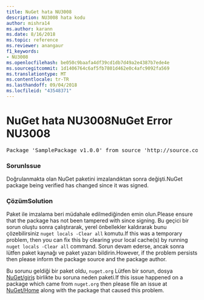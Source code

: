 ```yaml
---
title: NuGet hata NU3008
description: NU3008 hata kodu
author: mishra14
ms.author: karann
ms.date: 8/16/2018
ms.topic: reference
ms.reviewer: anangaur
f1_keywords:
- NU3008
ms.openlocfilehash: be050c9baafa4df39cd1db7d49a2e4387b7ede4e
ms.sourcegitcommit: 1d1406764c6af5fb7801d462e0c4afc9092fa569
ms.translationtype: MT
ms.contentlocale: tr-TR
ms.lasthandoff: 09/04/2018
ms.locfileid: "43548371"
---
```

# <a name="nuget-error-nu3008"></a><span data-ttu-id="582a5-103">NuGet hata NU3008</span><span class="sxs-lookup"><span data-stu-id="582a5-103">NuGet Error NU3008</span></span>

<pre>Package 'SamplePackage v1.0.0' from source 'http://source.com/index.json': The package integrity check failed.</pre>

### <a name="issue"></a><span data-ttu-id="582a5-104">Sorun</span><span class="sxs-lookup"><span data-stu-id="582a5-104">Issue</span></span>

<span data-ttu-id="582a5-105">Doğrulanmakta olan NuGet paketini imzalandıktan sonra değişti.</span><span class="sxs-lookup"><span data-stu-id="582a5-105">NuGet package being verified has changed since it was signed.</span></span>


### <a name="solution"></a><span data-ttu-id="582a5-106">Çözüm</span><span class="sxs-lookup"><span data-stu-id="582a5-106">Solution</span></span>

<span data-ttu-id="582a5-107">Paket ile imzalama beri müdahale edilmediğinden emin olun.</span><span class="sxs-lookup"><span data-stu-id="582a5-107">Please ensure that the package has not been tampered with since signing.</span></span> <span data-ttu-id="582a5-108">Bu geçici bir sorun oluştu sonra çalıştırarak, yerel önbellekler kaldırarak bunu çözebilirsiniz `nuget locals -Clear all` komutu.</span><span class="sxs-lookup"><span data-stu-id="582a5-108">If this was a temporary problem, then you can fix this by clearing your local cache(s) by running `nuget locals -Clear all` command.</span></span> <span data-ttu-id="582a5-109">Sorun devam ederse, ancak sonra lütfen paket kaynağı ve paket yazarı bildirin.</span><span class="sxs-lookup"><span data-stu-id="582a5-109">However, if the problem persists then please inform the package source and the package author.</span></span>

<span data-ttu-id="582a5-110">Bu sorunu geldiği bir paket oldu, `nuget.org` Lütfen bir sorun, dosya [NuGet/giriş](https://github.com/NuGet/Home/issues) birlikte bu soruna neden paketi.</span><span class="sxs-lookup"><span data-stu-id="582a5-110">If this issue happened on a package which came from `nuget.org` then please file an issue at [NuGet/Home](https://github.com/NuGet/Home/issues) along with the package that caused this problem.</span></span>


